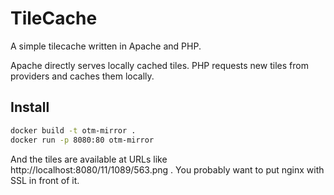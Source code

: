 # TileCache

A simple tilecache written in Apache and PHP.

Apache directly serves locally cached tiles.
PHP requests new tiles from providers and caches them locally.

## Install

```bash
docker build -t otm-mirror .
docker run -p 8080:80 otm-mirror
```

And the tiles are available at URLs like http://localhost:8080/11/1089/563.png . You probably want to put nginx with SSL in front of it.
